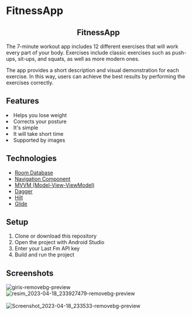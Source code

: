 # FitnessApp
<div align="center"><h2>FitnessApp</h2> </div>


 <p>The 7-minute workout app includes 12 different exercises that will work every part of your body. Exercises include classic exercises such as push-ups, sit-ups, and squats, as well as more modern ones.

The app provides a short description and visual demonstration for each exercise. In this way, users can achieve the best results by performing the exercises correctly.</p>

## Features
  <List>
        <li>Helps you lose weight</li>
        <li>Corrects your posture</li>
        <li>It's simple</li>
        <li>It will take short time</li>
        <li>Supported by images</li>
      </List>
           

## Technologies

- [Room Database](https://developer.android.com/topic/libraries/architecture/room)
- [Navigation Component](https://developer.android.com/guide/navigation)
- [MVVM (Model-View-ViewModel)](https://developer.android.com/jetpack/docs/guide#recommended-app-arch)
- [Dagger](https://dagger.dev)
- [Hilt](https://developer.android.com/training/dependency-injection/hilt-android)
- [Glide](https://github.com/bumptech/glide)


## Setup
1. Clone or download this repository
2. Open the project with Android Studio
3. Enter your Last Fm API key
4. Build and run the project


## Screenshots

![giris-removebg-preview](https://user-images.githubusercontent.com/100201401/232900640-347114fc-d68f-4b80-b9f4-d6032d1ab6d0.png)
![resim_2023-04-18_233927479-removebg-preview](https://user-images.githubusercontent.com/100201401/232900687-c905882c-0b3f-40d2-80b0-a490405ecf17.png)
  </br>  </br>
![Screenshot_2023-04-18_233533-removebg-preview](https://user-images.githubusercontent.com/100201401/232900729-2a3870c9-a8e8-4771-a221-ca621ac19a6e.png)

